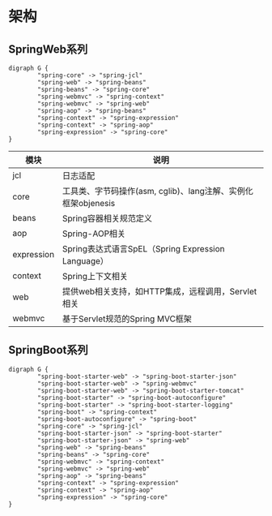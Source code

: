 # 架构
## SpringWeb系列
```plantuml
digraph G {
        "spring-core" -> "spring-jcl"
        "spring-web" -> "spring-beans"
        "spring-beans" -> "spring-core"
        "spring-webmvc" -> "spring-context"
        "spring-webmvc" -> "spring-web"
        "spring-aop" -> "spring-beans"
        "spring-context" -> "spring-expression"
        "spring-context" -> "spring-aop"
        "spring-expression" -> "spring-core"
}
```

| 模块         | 说明                                          |
|------------|---------------------------------------------|
| jcl        | 日志适配                                        |
| core       | 工具类、字节码操作(asm, cglib)、lang注解、实例化框架objenesis |
| beans      | Spring容器相关规范定义                              |
| aop        | Spring-AOP相关                                |
| expression | Spring表达式语言SpEL（Spring Expression Language） |
| context    | Spring上下文相关                                 |
| web        | 提供web相关支持，如HTTP集成，远程调用，Servlet相关            |
| webmvc     | 基于Servlet规范的Spring MVC框架                    |

## SpringBoot系列
```plantuml
digraph G {
        "spring-boot-starter-web" -> "spring-boot-starter-json"
        "spring-boot-starter-web" -> "spring-webmvc"
        "spring-boot-starter-web" -> "spring-boot-starter-tomcat"
        "spring-boot-starter" -> "spring-boot-autoconfigure"
        "spring-boot-starter" -> "spring-boot-starter-logging"
        "spring-boot" -> "spring-context"
        "spring-boot-autoconfigure" -> "spring-boot"
        "spring-core" -> "spring-jcl"
        "spring-boot-starter-json" -> "spring-boot-starter"
        "spring-boot-starter-json" -> "spring-web"
        "spring-web" -> "spring-beans"
        "spring-beans" -> "spring-core"
        "spring-webmvc" -> "spring-context"
        "spring-webmvc" -> "spring-web"
        "spring-aop" -> "spring-beans"
        "spring-context" -> "spring-expression"
        "spring-context" -> "spring-aop"
        "spring-expression" -> "spring-core"
}
```